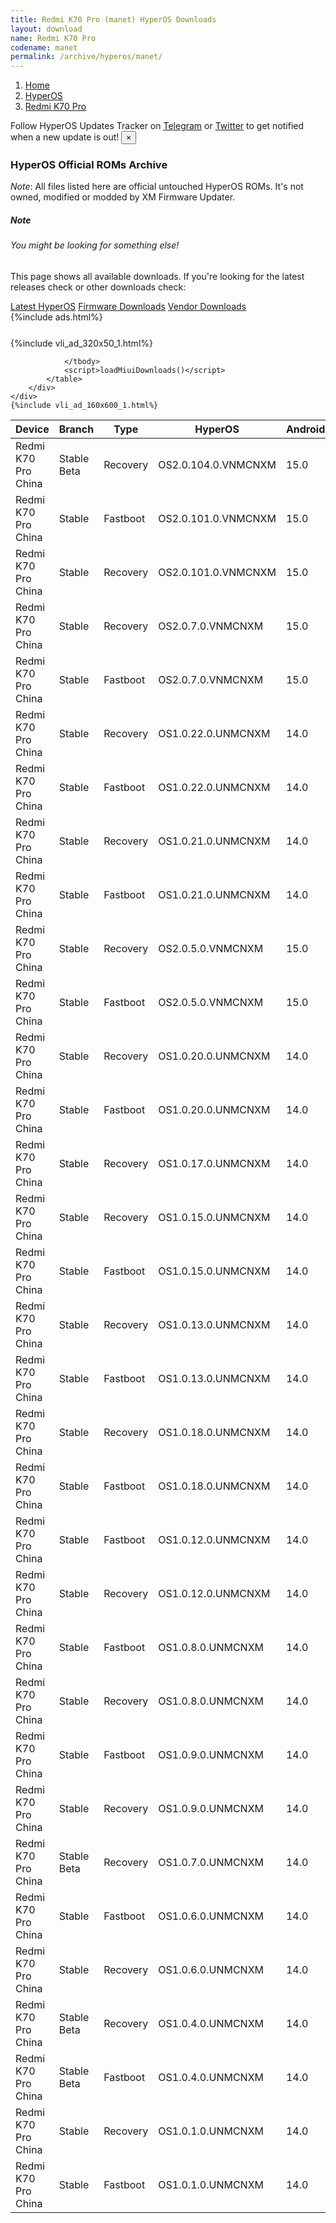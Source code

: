 ```yaml
---
title: Redmi K70 Pro (manet) HyperOS Downloads
layout: download
name: Redmi K70 Pro
codename: manet
permalink: /archive/hyperos/manet/
---
```

<nav aria-label="breadcrumb">
    <ol class="breadcrumb">
        <li class="breadcrumb-item"><a href="/">Home</a></li>
        <li class="breadcrumb-item"><a href="/hyperos/">HyperOS</a></li>
        <li class="breadcrumb-item active" aria-current="page"><a href="/hyperos/manet/">Redmi K70 Pro</a></li>
    </ol>
</nav>
<div class="alert alert-primary alert-dismissible fade show" role="alert">
    Follow HyperOS Updates Tracker on <a href="https://t.me/MIUIUpdatesTracker" class="alert-link">Telegram</a>
     or <a href="https://twitter.com/MiFwUpdater" class="alert-link">Twitter</a> to get notified when a new update is out!
    <button type="button" class="close" data-dismiss="alert" aria-label="Close">
        <span aria-hidden="true">&times;</span>
    </button>
</div>

### HyperOS Official ROMs Archive
*Note*: All files listed here are official untouched HyperOS ROMs. It's not owned, modified or modded by XM Firmware Updater.
<div class="card">
  <div class="card-body">
    <h5 class="card-title">Note</h5>
    <h6 class="card-subtitle mb-2 text-muted">You might be looking for something else!</h6>
    <p class="card-text">This page shows all available downloads.
     If you're looking for the latest releases check or other downloads check:</p>
    <a href="/hyperos/manet/" class="card-link">Latest HyperOS</a>
    <a href="/firmware/manet/" class="card-link">Firmware Downloads</a>
    <a href="/vendor/manet/" class="card-link">Vendor Downloads</a>
  </div>
</div>
{%include ads.html%}
<div class="row justify-content-center">
    <div class="col-10">
        <div class="table-responsive-md" style="margin-top: 25px;">
            {%include vli_ad_320x50_1.html%}
            <table id="miui" class="display dt-responsive nowrap compact table table-striped table-hover table-sm">
                <thead class="thead-dark">
                    <tr>
                        <th data-ref="device">Device</th>
                        <th data-ref="branch">Branch</th>
                        <th data-ref="type">Type</th>
                        <th data-ref="miui">HyperOS</th>
                        <th data-ref="android">Android</th>
                        <th data-ref="size">Size</th>
                        <th data-ref="size">Date</th>
                        <th data-ref="link">Link</th>
                    </tr>
                </thead>
                <tbody>
                <tr><td>Redmi K70 Pro China</td><td>Stable Beta</td><td>Recovery</td><td>OS2.0.104.0.VNMCNXM</td><td>15.0</td><td>7.1 GB</td><td>2025-02-21</td><td><a href="/hyperos/manet/stable beta/OS2.0.104.0.VNMCNXM/">Download</a></td></tr>
<tr><td>Redmi K70 Pro China</td><td>Stable</td><td>Fastboot</td><td>OS2.0.101.0.VNMCNXM</td><td>15.0</td><td>9.2 GB</td><td>2025-01-25</td><td><a href="/hyperos/manet/stable/OS2.0.101.0.VNMCNXM/">Download</a></td></tr>
<tr><td>Redmi K70 Pro China</td><td>Stable</td><td>Recovery</td><td>OS2.0.101.0.VNMCNXM</td><td>15.0</td><td>7.0 GB</td><td>2025-01-14</td><td><a href="/hyperos/manet/stable/OS2.0.101.0.VNMCNXM/">Download</a></td></tr>
<tr><td>Redmi K70 Pro China</td><td>Stable</td><td>Recovery</td><td>OS2.0.7.0.VNMCNXM</td><td>15.0</td><td>7.0 GB</td><td>2024-12-26</td><td><a href="/hyperos/manet/stable/OS2.0.7.0.VNMCNXM/">Download</a></td></tr>
<tr><td>Redmi K70 Pro China</td><td>Stable</td><td>Fastboot</td><td>OS2.0.7.0.VNMCNXM</td><td>15.0</td><td>9.0 GB</td><td>2024-12-19</td><td><a href="/hyperos/manet/stable/OS2.0.7.0.VNMCNXM/">Download</a></td></tr>
<tr><td>Redmi K70 Pro China</td><td>Stable</td><td>Recovery</td><td>OS1.0.22.0.UNMCNXM</td><td>14.0</td><td>6.5 GB</td><td>2024-10-26</td><td><a href="/hyperos/manet/stable/OS1.0.22.0.UNMCNXM/">Download</a></td></tr>
<tr><td>Redmi K70 Pro China</td><td>Stable</td><td>Fastboot</td><td>OS1.0.22.0.UNMCNXM</td><td>14.0</td><td>8.5 GB</td><td>2024-10-17</td><td><a href="/hyperos/manet/stable/OS1.0.22.0.UNMCNXM/">Download</a></td></tr>
<tr><td>Redmi K70 Pro China</td><td>Stable</td><td>Recovery</td><td>OS1.0.21.0.UNMCNXM</td><td>14.0</td><td>6.5 GB</td><td>2024-09-24</td><td><a href="/hyperos/manet/stable/OS1.0.21.0.UNMCNXM/">Download</a></td></tr>
<tr><td>Redmi K70 Pro China</td><td>Stable</td><td>Fastboot</td><td>OS1.0.21.0.UNMCNXM</td><td>14.0</td><td>8.4 GB</td><td>2024-09-17</td><td><a href="/hyperos/manet/stable/OS1.0.21.0.UNMCNXM/">Download</a></td></tr>
<tr><td>Redmi K70 Pro China</td><td>Stable</td><td>Recovery</td><td>OS2.0.5.0.VNMCNXM</td><td>15.0</td><td>7.0 GB</td><td>2024-12-02</td><td><a href="/hyperos/manet/stable/OS2.0.5.0.VNMCNXM/">Download</a></td></tr>
<tr><td>Redmi K70 Pro China</td><td>Stable</td><td>Fastboot</td><td>OS2.0.5.0.VNMCNXM</td><td>15.0</td><td>9.0 GB</td><td>2024-11-28</td><td><a href="/hyperos/manet/stable/OS2.0.5.0.VNMCNXM/">Download</a></td></tr>
<tr><td>Redmi K70 Pro China</td><td>Stable</td><td>Recovery</td><td>OS1.0.20.0.UNMCNXM</td><td>14.0</td><td>6.5 GB</td><td>2024-08-14</td><td><a href="/hyperos/manet/stable/OS1.0.20.0.UNMCNXM/">Download</a></td></tr>
<tr><td>Redmi K70 Pro China</td><td>Stable</td><td>Fastboot</td><td>OS1.0.20.0.UNMCNXM</td><td>14.0</td><td>8.3 GB</td><td>2024-08-01</td><td><a href="/hyperos/manet/stable/OS1.0.20.0.UNMCNXM/">Download</a></td></tr>
<tr><td>Redmi K70 Pro China</td><td>Stable</td><td>Recovery</td><td>OS1.0.17.0.UNMCNXM</td><td>14.0</td><td>6.6 GB</td><td>2024-06-29</td><td><a href="/hyperos/manet/stable/OS1.0.17.0.UNMCNXM/">Download</a></td></tr>
<tr><td>Redmi K70 Pro China</td><td>Stable</td><td>Recovery</td><td>OS1.0.15.0.UNMCNXM</td><td>14.0</td><td>6.5 GB</td><td>2024-06-03</td><td><a href="/hyperos/manet/stable/OS1.0.15.0.UNMCNXM/">Download</a></td></tr>
<tr><td>Redmi K70 Pro China</td><td>Stable</td><td>Fastboot</td><td>OS1.0.15.0.UNMCNXM</td><td>14.0</td><td>8.3 GB</td><td>2024-05-28</td><td><a href="/hyperos/manet/stable/OS1.0.15.0.UNMCNXM/">Download</a></td></tr>
<tr><td>Redmi K70 Pro China</td><td>Stable</td><td>Recovery</td><td>OS1.0.13.0.UNMCNXM</td><td>14.0</td><td>6.5 GB</td><td>2024-03-15</td><td><a href="/hyperos/manet/stable/OS1.0.13.0.UNMCNXM/">Download</a></td></tr>
<tr><td>Redmi K70 Pro China</td><td>Stable</td><td>Fastboot</td><td>OS1.0.13.0.UNMCNXM</td><td>14.0</td><td>8.2 GB</td><td>2024-02-27</td><td><a href="/hyperos/manet/stable/OS1.0.13.0.UNMCNXM/">Download</a></td></tr>
<tr><td>Redmi K70 Pro China</td><td>Stable</td><td>Recovery</td><td>OS1.0.18.0.UNMCNXM</td><td>14.0</td><td>6.5 GB</td><td>2024-07-06</td><td><a href="/hyperos/manet/stable/OS1.0.18.0.UNMCNXM/">Download</a></td></tr>
<tr><td>Redmi K70 Pro China</td><td>Stable</td><td>Fastboot</td><td>OS1.0.18.0.UNMCNXM</td><td>14.0</td><td>8.3 GB</td><td>2024-07-03</td><td><a href="/hyperos/manet/stable/OS1.0.18.0.UNMCNXM/">Download</a></td></tr>
<tr><td>Redmi K70 Pro China</td><td>Stable</td><td>Fastboot</td><td>OS1.0.12.0.UNMCNXM</td><td>14.0</td><td>8.0 GB</td><td>2024-01-26</td><td><a href="/hyperos/manet/stable/OS1.0.12.0.UNMCNXM/">Download</a></td></tr>
<tr><td>Redmi K70 Pro China</td><td>Stable</td><td>Recovery</td><td>OS1.0.12.0.UNMCNXM</td><td>14.0</td><td>6.5 GB</td><td>2024-01-19</td><td><a href="/hyperos/manet/stable/OS1.0.12.0.UNMCNXM/">Download</a></td></tr>
<tr><td>Redmi K70 Pro China</td><td>Stable</td><td>Fastboot</td><td>OS1.0.8.0.UNMCNXM</td><td>14.0</td><td>8.0 GB</td><td>2023-12-23</td><td><a href="/hyperos/manet/stable/OS1.0.8.0.UNMCNXM/">Download</a></td></tr>
<tr><td>Redmi K70 Pro China</td><td>Stable</td><td>Recovery</td><td>OS1.0.8.0.UNMCNXM</td><td>14.0</td><td>6.5 GB</td><td>2023-12-13</td><td><a href="/hyperos/manet/stable/OS1.0.8.0.UNMCNXM/">Download</a></td></tr>
<tr><td>Redmi K70 Pro China</td><td>Stable</td><td>Fastboot</td><td>OS1.0.9.0.UNMCNXM</td><td>14.0</td><td>8.0 GB</td><td>2024-01-02</td><td><a href="/hyperos/manet/stable/OS1.0.9.0.UNMCNXM/">Download</a></td></tr>
<tr><td>Redmi K70 Pro China</td><td>Stable</td><td>Recovery</td><td>OS1.0.9.0.UNMCNXM</td><td>14.0</td><td>6.5 GB</td><td>2023-12-25</td><td><a href="/hyperos/manet/stable/OS1.0.9.0.UNMCNXM/">Download</a></td></tr>
<tr><td>Redmi K70 Pro China</td><td>Stable Beta</td><td>Recovery</td><td>OS1.0.7.0.UNMCNXM</td><td>14.0</td><td>6.5 GB</td><td>2023-12-13</td><td><a href="/hyperos/manet/stable beta/OS1.0.7.0.UNMCNXM/">Download</a></td></tr>
<tr><td>Redmi K70 Pro China</td><td>Stable</td><td>Fastboot</td><td>OS1.0.6.0.UNMCNXM</td><td>14.0</td><td>8.0 GB</td><td>2023-12-09</td><td><a href="/hyperos/manet/stable/OS1.0.6.0.UNMCNXM/">Download</a></td></tr>
<tr><td>Redmi K70 Pro China</td><td>Stable</td><td>Recovery</td><td>OS1.0.6.0.UNMCNXM</td><td>14.0</td><td>6.5 GB</td><td>2023-12-05</td><td><a href="/hyperos/manet/stable/OS1.0.6.0.UNMCNXM/">Download</a></td></tr>
<tr><td>Redmi K70 Pro China</td><td>Stable Beta</td><td>Recovery</td><td>OS1.0.4.0.UNMCNXM</td><td>14.0</td><td>6.5 GB</td><td>2023-11-29</td><td><a href="/hyperos/manet/stable beta/OS1.0.4.0.UNMCNXM/">Download</a></td></tr>
<tr><td>Redmi K70 Pro China</td><td>Stable Beta</td><td>Fastboot</td><td>OS1.0.4.0.UNMCNXM</td><td>14.0</td><td>8.0 GB</td><td>2023-11-29</td><td><a href="/hyperos/manet/stable beta/OS1.0.4.0.UNMCNXM/">Download</a></td></tr>
<tr><td>Redmi K70 Pro China</td><td>Stable</td><td>Recovery</td><td>OS1.0.1.0.UNMCNXM</td><td>14.0</td><td>6.5 GB</td><td>2023-11-29</td><td><a href="/hyperos/manet/stable/OS1.0.1.0.UNMCNXM/">Download</a></td></tr>
<tr><td>Redmi K70 Pro China</td><td>Stable</td><td>Fastboot</td><td>OS1.0.1.0.UNMCNXM</td><td>14.0</td><td>8.0 GB</td><td>2023-11-29</td><td><a href="/hyperos/manet/stable/OS1.0.1.0.UNMCNXM/">Download</a></td></tr>

                </tbody>
                <script>loadMiuiDownloads()</script>
            </table>
        </div>
    </div>
    {%include vli_ad_160x600_1.html%}
</div>
